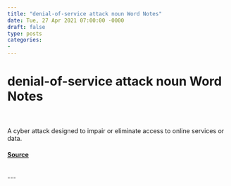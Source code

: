 ```yaml
---
title: "denial-of-service attack noun Word Notes"
date: Tue, 27 Apr 2021 07:00:00 -0000
draft: false
type: posts
categories: 
- 
---
```

# denial-of-service attack noun Word Notes

<br/>

<br/>
A cyber attack designed to impair or eliminate access to online services or data.

#### [Source](https://thecyberwire.com/podcasts/word-notes/44/notes)

<br/>
---
